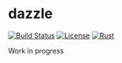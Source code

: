# dazzle

[![Build Status](https://travis-ci.org/dariost/dazzle.svg?branch=master)](https://travis-ci.org/dariost/dazzle)
[![License](https://img.shields.io/badge/license-MPL2-blue.svg)](https://www.mozilla.org/en-US/MPL/2.0/)
[![Rust](https://img.shields.io/badge/rustc-1.15.0%2B-orange.svg)](https://www.rust-lang.org/)

Work in progress
